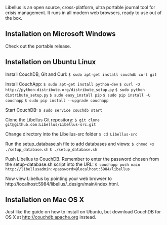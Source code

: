 Libellus is an open source, cross-platform, ultra portable journal tool for crisis management. It runs in all modern web browsers, ready to use out of the box.

## Installation on Microsoft Windows

Check out the portable release.

## Installation on Ubuntu Linux

Install CouchDB, Git and Curl:
`$ sudo apt-get install couchdb curl git`

Install CouchApp:
`$ sudo apt-get install python-dev`
`$ curl -O http://python-distribute.org/distribute_setup.py`
`$ sudo python distribute_setup.py`
`$ sudo easy_install pip`
`$ sudo pip install -U couchapp`
`$ sudo pip install --upgrade couchapp`

Start CouchDB:
`$ sudo service couchdb start`

Clone the Libellus Git repository:
`$ git clone git@github.com:Libellus/Libellus-src.git`

Change directory into the Libellus-src folder
`$ cd Libellus-src`

Run the setup_database.sh file to add databases and views:
`$ chmod +x ./setup_database.sh`
`$ ./setup_database.sh`

Push Libellus to CouchDB. Remember to enter the password chosen from the setup-database.sh script into the URL:
`$ couchapp push main http://libellusadmin:<password>@localhost:5984/libellus`

Now view Libellus by pointing your web browser to http://localhost:5984/libellus/_design/main/index.html.

## Installation on Mac OS X

Just like the guide on how to install on Ubuntu, but download CouchDB for OS X at http://couchdb.apache.org instead.
